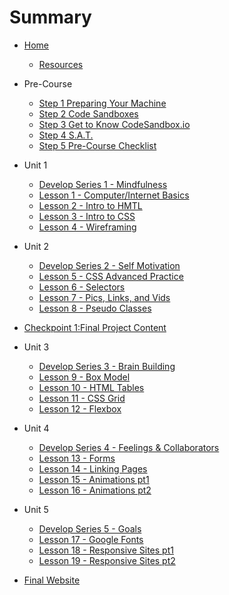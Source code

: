 # Summary

<!-- @TODO ATTENTION: DEVELOPER, this page creates a navigation window on the left of the textbook. The links built here will create dropdown for each week which reveal links to each day's pre-homework and class lesson.

TIP: Use this page to navigate your files more easily. -->

* [Home](home.md)
    * [Resources](preCourseWork/Resources.md)

* Pre-Course 
    * [Step 1 Preparing Your Machine](preCourseWork/prepareYourMachine-Prep.md)
    * [Step 2 Code Sandboxes](preCourseWork/codeSandBoxes-Prep.md)
    * [Step 3 Get to Know CodeSandbox.io](preCourseWork/GettingCodeSandbox.md)
    * [Step 4 S.A.T.](preCourseWork/splat-Prep.md)
    * [Step 5 Pre-Course Checklist](preCourseWork/preCourseChecklist.md)

* Unit 1
    * [Develop Series 1 - Mindfulness](./DevUnit/Mindfulness.md)
    * [Lesson 1 - Computer/Internet Basics](./Unit01/Computer.md)
    * [Lesson 2 - Intro to HMTL](./Unit01/HTML-Intro.md)
    * [Lesson 3 - Intro to CSS](Unit01/CSS-Intro.md)
    * [Lesson 4 - Wireframing](Unit01/Wireframing.md)

* Unit 2
    * [Develop Series 2 - Self Motivation](./DevUnit/SelfMotivation.md)
    * [Lesson 5 - CSS Advanced Practice](Unit02/CSSAdvanced.md)
    * [Lesson 6 - Selectors](Unit02/Selectors.md)
    * [Lesson 7 - Pics, Links, and Vids](Unit02/MediaTags.md)
    * [Lesson 8 - Pseudo Classes](Unit02/PseudoClass.md)

* [Checkpoint 1:Final Project Content](checkPoints/ProjectContent.md)

 * Unit 3
    * [Develop Series 3 - Brain Building](./DevUnit/BrainBuilding.md)
    * [Lesson 9 - Box Model](Unit03/BoxModel.md)
    * [Lesson 10 - HTML Tables](Unit03/HTMLTables.md)
    * [Lesson 11 - CSS Grid](Unit03/CSSGrid.md)
    * [Lesson 12 - Flexbox](Unit03/Flexbox.md)

* Unit 4
    * [Develop Series 4 - Feelings & Collaborators](./DevUnit/Feels.md)
    * [Lesson 13 - Forms](Unit04/HTMLForms.md)
    * [Lesson 14 - Linking Pages](Unit04/ExternalResources.md)
    * [Lesson 15 - Animations pt1](Unit04/AnimationsPt1.md)
    * [Lesson 16 - Animations pt2](Unit04/AnimationsPt2.md)

* Unit 5
    * [Develop Series 5 - Goals](./DevUnit/Goals.md)
    * [Lesson 17 - Google Fonts](Unit05/GoogleFonts.md)
    * [Lesson 18 - Responsive Sites pt1](Unit05/ResponsivePt1.md)
    * [Lesson 19 - Responsive Sites pt2](Unit05/ResponsivePt2.md)



* [Final Website](checkPoints/FinalWebsite.md)

<!-- TODO * PreRequisite Unit
    * [PreReq 1 - Hardware Basics](PreReq/Hardware.md)
    * [PreReq 2 - Typing Club](PreReq/TypingClub.md)
    * [PreReq 3 - Digital Citizenship](PreReq/DigitalCitizen.md)
    * [D2 Class - ProjectTitle16](08Week/02DayClass.md) -->
<!--TODO * Post-Class Work
    * [Subject 1](postClassWork/01Post.md)
    * [Subject 2](postClassWork/02Post.md)
    * [Subject 3](postClassWork/03Post.md)
    * [Subject 4](postClassWork/04Post.md) -->